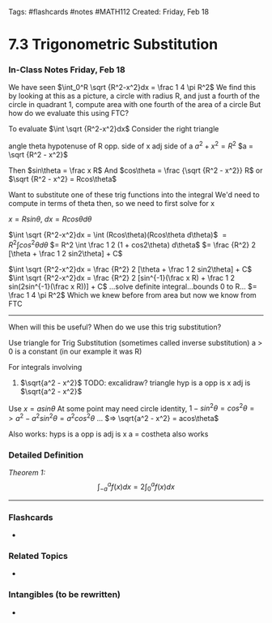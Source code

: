 Tags: #flashcards #notes #MATH112
Created: Friday, Feb 18

# 7.3 Trigonometric Substitution

### In-Class Notes Friday, Feb 18

We have seen
$\int_0^R \sqrt {R^2-x^2}dx = \frac 1 4 \pi R^2$
We find this by looking at this as a picture, a circle with radius R, and just a fourth of the circle in quadrant 1, compute area with one fourth of the area of a circle
But how do we evaluate this using FTC?

To evaluate $\int \sqrt {R^2-x^2}dx$
Consider the right triangle

angle theta
hypotenuse of R
opp. side of x
adj side of a
$a^2 + x^2 = R^2$
$a = \sqrt {R^2 - x^2}$

Then $sin\theta = \frac x R$
And $cos\theta = \frac {\sqrt {R^2 - x^2}} R$ or $\sqrt {R^2 - x^2} = Rcos\theta$

Want to substitute one of these trig functions into the integral
We'd need to compute in terms of theta then, so we need to first solve for x

$x = Rsin\theta$, $dx = Rcos\theta d\theta$

$\int \sqrt {R^2-x^2}dx = \int (Rcos\theta)(Rcos\theta d\theta)$
					$= R^2 \int cos^2\theta d\theta$
					$= R^2 \int \frac 1 2 (1 + cos2\theta) d\theta$
					$= \frac {R^2} 2 [\theta + \frac 1 2 sin2\theta] + C$
					
$\int \sqrt {R^2-x^2}dx = \frac {R^2} 2 [\theta + \frac 1 2 sin2\theta] + C$
$\int \sqrt {R^2-x^2}dx = \frac {R^2} 2 [sin^{-1}(\frac x R) + \frac 1 2 sin(2sin^{-1}(\frac x R))] + C$
...solve definite integral...bounds 0 to R...
$= \frac 1 4 \pi R^2$
Which we knew before from area but now we know from FTC

---

When will this be useful? When do we use this trig substitution?


Use triangle for Trig Substitution (sometimes called inverse substitution)
a > 0 is a constant (in our example it was R)

For integrals involving
1. $\sqrt{a^2 - x^2}$
TODO: excalidraw? triangle
hyp is a
opp is x
adj is $\sqrt{a^2 - x^2}$

Use $x = asin\theta$
At some point may need circle identity,
$1 - sin^2\theta = cos^2\theta => a^2 - a^2 sin^2\theta = a^2cos^2\theta$
... $=> \sqrt{a^2 - x^2} = acos\theta$

Also works:
hyps is a
opp is
adj is x
a = costheta also works

















### Detailed Definition
*Theorem 1:*
$$
\int_{-a}^{a}f(x)dx = 2\int_{ 0 }^{a}f(x)dx
$$


---
### Flashcards
- 


### Related Topics
- 

### Intangibles (to be rewritten)
- 